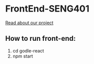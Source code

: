 # FrontEnd-SENG401
[Read about our project](https://github.com/SergiyRedko/SENG401-GroupProject-Backend) 

## How to run front-end:
1. cd godle-react
2. npm start


